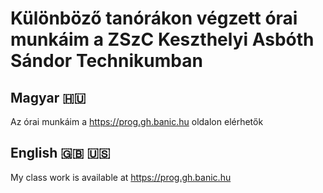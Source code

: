 # Különböző tanórákon végzett órai munkáim a ZSzC Keszthelyi Asbóth Sándor Technikumban
## Magyar 🇭🇺
Az órai munkáim a https://prog.gh.banic.hu oldalon elérhetők
## English 🇬🇧 🇺🇸
My class work is available at https://prog.gh.banic.hu
